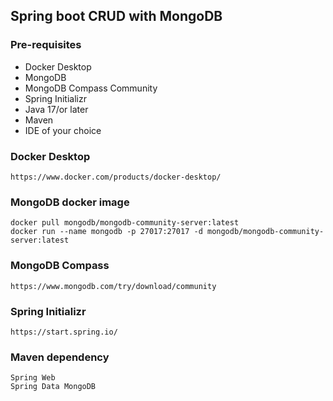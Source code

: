 ## Spring boot CRUD with MongoDB

### Pre-requisites
- Docker Desktop
- MongoDB 
- MongoDB Compass Community
- Spring Initializr
- Java 17/or later
- Maven
- IDE of your choice

### Docker Desktop
    https://www.docker.com/products/docker-desktop/

### MongoDB docker image
    docker pull mongodb/mongodb-community-server:latest
    docker run --name mongodb -p 27017:27017 -d mongodb/mongodb-community-server:latest

### MongoDB Compass
    https://www.mongodb.com/try/download/community

### Spring Initializr
    https://start.spring.io/

### Maven dependency
    Spring Web
    Spring Data MongoDB

